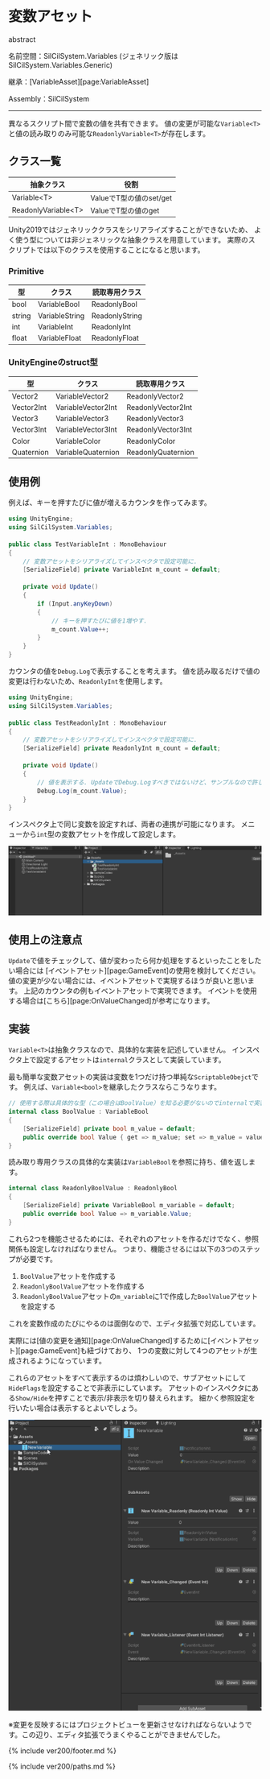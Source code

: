 # 変数アセット

abstract

名前空間：SilCilSystem.Variables (ジェネリック版はSilCilSystem.Variables.Generic)

継承：[VariableAsset][page:VariableAsset]

Assembly：SilCilSystem

---

異なるスクリプト間で変数の値を共有できます。
値の変更が可能な`Variable<T>`と値の読み取りのみ可能な`ReadonlyVariable<T>`が存在します。

## クラス一覧

|抽象クラス|役割|
|-|-|
|Variable\<T>|ValueでT型の値のset/get|
|ReadonlyVariable\<T>|ValueでT型の値のget|

Unity2019ではジェネリッククラスをシリアライズすることができないため、
よく使う型については非ジェネリックな抽象クラスを用意しています。
実際のスクリプトでは以下のクラスを使用することになると思います。

### Primitive

|型|クラス|読取専用クラス|
|-|-|-|
|bool|VariableBool|ReadonlyBool|
|string|VariableString|ReadonlyString|
|int|VariableInt|ReadonlyInt|
|float|VariableFloat|ReadonlyFloat|

### UnityEngineのstruct型

|型|クラス|読取専用クラス|
|-|-|-|
|Vector2|VariableVector2|ReadonlyVector2|
|Vector2Int|VariableVector2Int|ReadonlyVector2Int|
|Vector3|VariableVector3|ReadonlyVector3|
|Vector3Int|VariableVector3Int|ReadonlyVector3Int|
|Color|VariableColor|ReadonlyColor|
|Quaternion|VariableQuaternion|ReadonlyQuaternion|

## 使用例

例えば、キーを押すたびに値が増えるカウンタを作ってみます。

```cs
using UnityEngine;
using SilCilSystem.Variables;

public class TestVariableInt : MonoBehaviour
{
    // 変数アセットをシリアライズしてインスペクタで設定可能に.
    [SerializeField] private VariableInt m_count = default;

    private void Update()
    {
        if (Input.anyKeyDown)
        {
            // キーを押すたびに値を1増やす.
            m_count.Value++;
        }
    }
}
```

カウンタの値を`Debug.Log`で表示することを考えます。
値を読み取るだけで値の変更は行わないため、`ReadonlyInt`を使用します。

```cs
using UnityEngine;
using SilCilSystem.Variables;

public class TestReadonlyInt : MonoBehaviour
{
    // 変数アセットをシリアライズしてインスペクタで設定可能に.
    [SerializeField] private ReadonlyInt m_count = default;

    private void Update()
    {
        // 値を表示する. UpdateでDebug.Logすべきではないけど、サンプルなので許して.
        Debug.Log(m_count.Value);
    }
}
```

インスペクタ上で同じ変数を設定すれば、両者の連携が可能になります。
メニューから`int`型の変数アセットを作成して設定します。

![変数アセットをインスペクタ上で設定する][fig:VariableInInspector]

## 使用上の注意点

`Update`で値をチェックして、値が変わったら何か処理をするといったことをしたい場合には
[イベントアセット][page:GameEvent]の使用を検討してください。
値の変更が少ない場合には、イベントアセットで実現するほうが良いと思います。
上記のカウンタの例もイベントアセットで実現できます。
イベントを使用する場合は[こちら][page:OnValueChanged]が参考になります。

## 実装

`Variable<T>`は抽象クラスなので、具体的な実装を記述していません。
インスペクタ上で設定するアセットは`internal`クラスとして実装しています。

最も簡単な変数アセットの実装は変数を1つだけ持つ単純な`ScriptableObejct`です。
例えば、`Variable<bool>`を継承したクラスならこうなります。

```cs
// 使用する際は具体的な型（この場合はBoolValue）を知る必要がないのでinternalで実装.
internal class BoolValue : VariableBool
{
    [SerializeField] private bool m_value = default;
    public override bool Value { get => m_value; set => m_value = value; }
}
```

読み取り専用クラスの具体的な実装は`VariableBool`を参照に持ち、値を返します。

```cs
internal class ReadonlyBoolValue : ReadonlyBool
{
    [SerializeField] private VariableBool m_variable = default;
    public override bool Value => m_variable.Value;
}
```

これら2つを機能させるためには、それぞれのアセットを作るだけでなく、参照関係も設定しなければなりません。
つまり、機能させるには以下の3つのステップが必要です。

1. `BoolValue`アセットを作成する
2. `ReadonlyBoolValue`アセットを作成する
3. `ReadonlyBoolValue`アセットの`m_variable`に1で作成した`BoolValue`アセットを設定する

これを変数作成のたびにやるのは面倒なので、エディタ拡張で対応しています。

実際には[値の変更を通知][page:OnValueChanged]するために[イベントアセット][page:GameEvent]も紐づけており、
1つの変数に対して4つのアセットが生成されるようになっています。

これらのアセットをすべて表示するのは煩わしいので、サブアセットにして`HideFlags`を設定することで非表示にしています。
アセットのインスペクタにある`Show/Hide`を押すことで表示/非表示を切り替えられます。
細かく参照設定を行いたい場合は表示するとよいでしょう。

![サブアセットの表示を切り替える][fig:ShowHideSubAsset]

※変更を反映するにはプロジェクトビューを更新させなければならないようです。この辺り、エディタ拡張でうまくやることができませんでした。

<!--- footer --->

{% include ver200/footer.md %}

<!--- 参照 --->

{% include ver200/paths.md %}

<!--- 画像 --->

[fig:VariableInInspector]: Figures/VariableInInspector.gif
[fig:ShowHideSubAsset]: Figures/ShowHideSubAsset.gif
